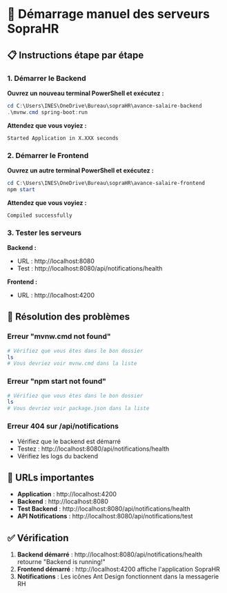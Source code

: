 # 🚀 Démarrage manuel des serveurs SopraHR

## 📋 Instructions étape par étape

### 1. Démarrer le Backend

**Ouvrez un nouveau terminal PowerShell et exécutez :**

```powershell
cd C:\Users\INES\OneDrive\Bureau\sopraHR\avance-salaire-backend
.\mvnw.cmd spring-boot:run
```

**Attendez que vous voyiez :**
```
Started Application in X.XXX seconds
```

### 2. Démarrer le Frontend

**Ouvrez un autre terminal PowerShell et exécutez :**

```powershell
cd C:\Users\INES\OneDrive\Bureau\sopraHR\avance-salaire-frontend
npm start
```

**Attendez que vous voyiez :**
```
Compiled successfully
```

### 3. Tester les serveurs

**Backend :**
- URL : http://localhost:8080
- Test : http://localhost:8080/api/notifications/health

**Frontend :**
- URL : http://localhost:4200

## 🔧 Résolution des problèmes

### Erreur "mvnw.cmd not found"
```powershell
# Vérifiez que vous êtes dans le bon dossier
ls
# Vous devriez voir mvnw.cmd dans la liste
```

### Erreur "npm start not found"
```powershell
# Vérifiez que vous êtes dans le bon dossier
ls
# Vous devriez voir package.json dans la liste
```

### Erreur 404 sur /api/notifications
- Vérifiez que le backend est démarré
- Testez : http://localhost:8080/api/notifications/health
- Vérifiez les logs du backend

## 📱 URLs importantes

- **Application** : http://localhost:4200
- **Backend** : http://localhost:8080
- **Test Backend** : http://localhost:8080/api/notifications/health
- **API Notifications** : http://localhost:8080/api/notifications/test

## ✅ Vérification

1. **Backend démarré** : http://localhost:8080/api/notifications/health retourne "Backend is running!"
2. **Frontend démarré** : http://localhost:4200 affiche l'application SopraHR
3. **Notifications** : Les icônes Ant Design fonctionnent dans la messagerie RH 